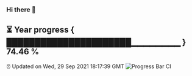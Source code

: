### Hi there 👋
⏳ Year progress { ██████████████████████▁▁▁▁▁▁▁▁ } 74.46 %
---
⏰ Updated on Wed, 29 Sep 2021 18:17:39 GMT
![Progress Bar CI](https://github.com/liununu/liununu/workflows/Progress%20Bar%20CI/badge.svg)
